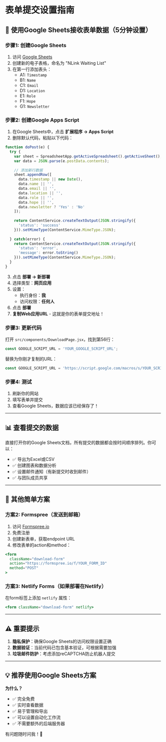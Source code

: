 # 表单提交设置指南

## 🚀 使用Google Sheets接收表单数据（5分钟设置）

### 步骤1: 创建Google Sheets

1. 访问 [Google Sheets](https://sheets.google.com)
2. 创建新的电子表格，命名为 "NLink Waiting List"
3. 在第一行添加表头：
   - A1: `Timestamp`
   - B1: `Name`
   - C1: `Email`
   - D1: `Location`
   - E1: `Role`
   - F1: `Hope`
   - G1: `Newsletter`

### 步骤2: 创建Google Apps Script

1. 在Google Sheets中，点击 **扩展程序 → Apps Script**
2. 删除默认代码，粘贴以下代码：

```javascript
function doPost(e) {
  try {
    var sheet = SpreadsheetApp.getActiveSpreadsheet().getActiveSheet();
    var data = JSON.parse(e.postData.contents);
    
    // 添加新行数据
    sheet.appendRow([
      data.timestamp || new Date(),
      data.name || '',
      data.email || '',
      data.location || '',
      data.role || '',
      data.hope || '',
      data.newsletter ? 'Yes' : 'No'
    ]);
    
    return ContentService.createTextOutput(JSON.stringify({
      'status': 'success'
    })).setMimeType(ContentService.MimeType.JSON);
    
  } catch(error) {
    return ContentService.createTextOutput(JSON.stringify({
      'status': 'error',
      'message': error.toString()
    })).setMimeType(ContentService.MimeType.JSON);
  }
}
```

3. 点击 **部署 → 新部署**
4. 选择类型：**网页应用**
5. 设置：
   - 执行身份：**我**
   - 访问权限：**任何人**
6. 点击 **部署**
7. **复制Web应用URL** - 这就是你的表单提交地址！

### 步骤3: 更新代码

打开 `src/components/DownloadPage.jsx`，找到第56行：

```javascript
const GOOGLE_SCRIPT_URL = 'YOUR_GOOGLE_SCRIPT_URL';
```

替换为你刚才复制的URL：

```javascript
const GOOGLE_SCRIPT_URL = 'https://script.google.com/macros/s/YOUR_SCRIPT_ID/exec';
```

### 步骤4: 测试

1. 刷新你的网站
2. 填写表单并提交
3. 查看Google Sheets，数据应该已经保存了！

---

## 📊 查看提交的数据

直接打开你的Google Sheets文档，所有提交的数据都会按时间顺序排列。你可以：

- ✅ 导出为Excel或CSV
- ✅ 创建图表和数据分析
- ✅ 设置邮件通知（有新提交时收到邮件）
- ✅ 与团队成员共享

---

## 🔄 其他简单方案

### 方案2: Formspree（发送到邮箱）

1. 访问 [Formspree.io](https://formspree.io)
2. 免费注册
3. 创建新表单，获取endpoint URL
4. 修改表单的action和method：

```jsx
<form 
  className="download-form" 
  action="https://formspree.io/f/YOUR_FORM_ID"
  method="POST"
>
```

### 方案3: Netlify Forms（如果部署在Netlify）

在form标签上添加 `netlify` 属性：

```jsx
<form className="download-form" netlify>
```

---

## ⚠️ 重要提示

1. **隐私保护**：确保Google Sheets的访问权限设置正确
2. **数据验证**：当前代码已包含基本验证，可根据需要加强
3. **垃圾邮件防护**：考虑添加reCAPTCHA防止机器人提交

---

## 💡 推荐使用Google Sheets方案

**为什么？**
- ✅ 完全免费
- ✅ 实时查看数据
- ✅ 易于管理和导出
- ✅ 可以设置自动化工作流
- ✅ 不需要额外的后端服务器

有问题随时问我！🚀
